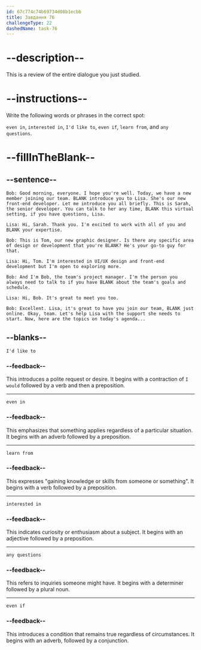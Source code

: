 ```yaml
---
id: 67c774c74b69734d08b1ecbb
title: Завдання 76
challengeType: 22
dashedName: task-76
---
```


<!-- REVIEW -->

# --description--

This is a review of the entire dialogue you just studied.

# --instructions--

Write the following words or phrases in the correct spot:

`even in`, `interested in`, `I'd like to`, `even if`, `learn from`, and `any questions`.

# --fillInTheBlank--

## --sentence--

`Bob: Good morning, everyone. I hope you're well. Today, we have a new member joining our team. BLANK introduce you to Lisa. She's our new front-end developer. Let me introduce you all briefly. This is Sarah, the senior developer. You can talk to her any time, BLANK this virtual setting, if you have questions, Lisa.`

`Lisa: Hi, Sarah. Thank you. I'm excited to work with all of you and BLANK your expertise.`

`Bob: This is Tom, our new graphic designer. Is there any specific area of design or development that you're BLANK? He's your go-to guy for that.`

`Lisa: Hi, Tom. I'm interested in UI/UX design and front-end development but I'm open to exploring more.`

`Bob: And I'm Bob, the team's project manager. I'm the person you always need to talk to if you have BLANK about the team's goals and schedule.`

`Lisa: Hi, Bob. It's great to meet you too.`

`Bob: Excellent. Lisa, it's great to have you join our team, BLANK just online. Okay, team. Let's help Lisa with the support she needs to start. Now, here are the topics on today's agenda...`

## --blanks--

`I'd like to`

### --feedback--

This introduces a polite request or desire. It begins with a contraction of `I would` followed by a verb and then a preposition.

---

`even in`

### --feedback--

This emphasizes that something applies regardless of a particular situation. It begins with an adverb followed by a preposition.

---

`learn from`

### --feedback--

This expresses "gaining knowledge or skills from someone or something". It begins with a verb followed by a preposition.

---

`interested in`

### --feedback--

This indicates curiosity or enthusiasm about a subject. It begins with an adjective followed by a preposition.

---

`any questions`

### --feedback--

This refers to inquiries someone might have. It begins with a determiner followed by a plural noun.

---

`even if`

### --feedback--

This introduces a condition that remains true regardless of circumstances. It begins with an adverb, followed by a conjunction.  
